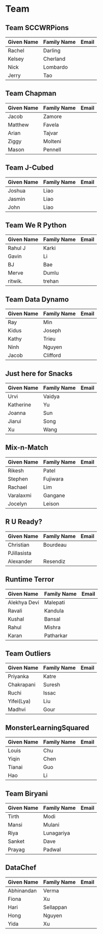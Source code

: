 # Team

## Team SCCWRPions

| Given Name | Family Name | Email |
|:-----------|:------------|:------|
| Rachel     | Darling     |       |
| Kelsey     | Cherland    |       |
| Nick       | Lombardo    |       |
| Jerry      | Tao         |       |

## Team Chapman

| Given Name | Family Name | Email |
|:-----------|:------------|:------|
| Jacob      | Zamore      |       |
| Matthew    | Favela      |       |
| Arian      | Tajvar      |       |
| Ziggy      | Molteni     |       |
| Mason      | Pennell     |       |

## Team J-Cubed

| Given Name | Family Name | Email |
|:-----------|:------------|:------|
| Joshua     | Liao        |       |
| Jasmin     | Liao        |       |
| John       | Liao        |       |

## Team We R Python

| Given Name | Family Name | Email |
|:-----------|:------------|:------|
| Rahul J    | Karki       |       |
| Gavin      | Li          |       |
| BJ         | Bae         |       |
| Merve      | Dumlu       |       |
| ritwik.    | trehan      |       |

## Team Data Dynamo

| Given Name | Family Name | Email |
|:-----------|:------------|:------|
| Ray        | Min         |       |
| Kidus      | Joseph      |       |
| Kathy      | Trieu       |       |
| Ninh       | Nguyen      |       |
| Jacob      | Clifford    |       |


## Just here for Snacks

| Given Name | Family Name | Email |
|:-----------|:------------|:------|
| Urvi       | Vaidya      |       |
| Katherine  | Yu          |       |
| Joanna     | Sun         |       |
| Jiarui     | Song        |       |
| Xu         | Wang        |       |

## Mix-n-Match

| Given Name | Family Name | Email |
|:-----------|:------------|:------|
| Rikesh     | Patel       |       |
| Stephen    | Fujiwara    |       |
| Rachael    | Lim         |       |
| Varalaxmi  | Gangane     |       |
| Jocelyn    | Leison      |       |


## R U Ready?

| Given Name  | Family Name | Email |
|:------------|:------------|:------|
| Christian   | Bourdeau    |       |
| PJillasista |             |       |
| Alexander   | Resendiz    |       |

## Runtime Terror

| Given Name   | Family Name | Email |
|:-------------|:------------|:------|
| Alekhya Devi | Malepati    |       |
| Ravali       | Kandula     |       |
| Kushal       | Bansal      |       |
| Rahul        | Mishra      |       |
| Karan        | Patharkar   |       |

## Team Outliers

| Given Name | Family Name | Email |
|:-----------|:------------|:------|
| Priyanka   | Katre       |       |
| Chakrapani | Suresh      |       |
| Ruchi      | Issac       |       |
| Yifei(Lya) | Liu         |       |
| Madhvi     | Gour        |       |

## MonsterLearningSquared

| Given Name | Family Name | Email |
|:-----------|:------------|:------|
| Louis      | Chu         |       |
| Yiqin      | Chen        |       |
| Tianai     | Guo         |       |
| Hao        | Li          |       |

## Team Biryani

| Given Name | Family Name | Email |
|:-----------|:------------|:------|
| Tirth      | Modi        |       |
| Mansi      | Mulani      |       |
| Riya       | Lunagariya  |       |
| Sanket     | Dave        |       |
| Prayag     | Padwal      |       |


## DataChef

| Given Name | Family Name | Email |
|:-----------|:------------|:------|
| Abhinandan | Verma       |       |
| Fiona      | Xu          |       |
| Hari       | Sellappan   |       |
| Hong       | Nguyen      |       |
| Yida       | Xu          |       |
